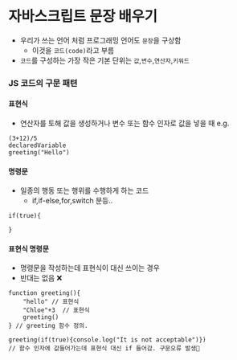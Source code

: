 # 자바스크립트 문장 배우기

- 우리가 쓰는 언어 처럼 프로그래밍 언어도 `문장`을 구상함
  - 이것을 `코드(code)`라고 부름
- `코드`를 구성하는 가장 작은 기본 단위는
  `값`,`변수`,`연산자`,`키워드`

### JS 코드의 구문 패텬

#### 표현식

- 연산자를 토해 값을 생성하거나 변수 또는 함수 인자로 값을 넣을 때
  e.g.

```
(3+12)/5
declaredVariable
greeting("Hello")
```

#### 명령문

- 일종의 행동 또는 행위를 수행하게 하는 코드
  - if,if-else,for,switch 문등..

```
if(true){

}
```

#### 표현식 명령문

- 명령문을 작성하는데 표현식이 대신 쓰이는 경우
- 반대는 없음 ❌

```
function greeting(){
    "hello" // 표현식
    "Chloe"+3  // 표현식
    greeting()
} // greeting 함수 정의.

greeting(if(true){console.log("It is not acceptable")})
// 함수 인자에 값들어가는데 표현식 대신 if 들어감. 구문오류 발생💩
```

